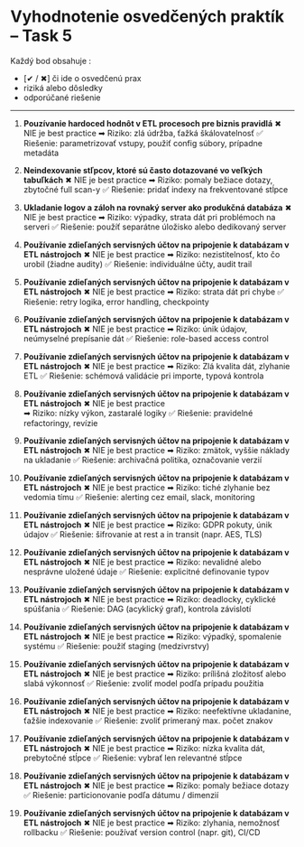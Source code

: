 # Vyhodnotenie osvedčených praktík – Task 5

Každý bod obsahuje :
- [✔ / ✖] či ide o osvedčenú prax
- riziká alebo dôsledky
- odporúčané riešenie

---

1. **Pouzívanie hardoced hodnôt v ETL procesoch pre biznis pravidlá**
✖ NIE je best practice
➡ Riziko: zlá údržba, ťažká škálovatelnosť
✅ Riešenie: parametrizovať vstupy, použiť config súbory, prípadne metadáta

2. **Neindexovanie stľpcov, ktoré sú často dotazované vo veľkých tabuľkách**
✖ NIE je best practice
➡ Riziko: pomaly bežiace dotazy, zbytočné full scan-y
✅ Riešenie: pridať indexy na frekventované stĺpce

3. **Ukladanie logov a záloh na rovnaký server ako produkčná databáza**
✖ NIE je best practice 
➡ Riziko: výpadky, strata dát pri problémoch na serveri
✅ Riešenie: použíť separátne úložisko alebo dedikovaný server

4. **Používanie zdieľaných servisných účtov na pripojenie k databázam v ETL nástrojoch**
✖ NIE je best practice
➡ Riziko: nezistitelnosť, kto čo urobil (žiadne audity)
✅ Riešenie: individuálne účty, audit trail

5. **Používanie zdieľaných servisných účtov na pripojenie k databázam v ETL nástrojoch**
✖ NIE je best practice
➡ Riziko: strata dát pri chybe
✅ Riešenie: retry logika, error handling, checkpointy

6. **Používanie zdieľaných servisných účtov na pripojenie k databázam v ETL nástrojoch**
✖ NIE je best practice
➡ Riziko: únik údajov, neúmyselné prepísanie dát
✅ Riešenie: role-based access control

7. **Používanie zdieľaných servisných účtov na pripojenie k databázam v ETL nástrojoch**
✖ NIE je best practice
➡ Riziko: Zlá kvalita dát, zlyhanie ETL
✅ Riešenie: schémová validácie pri importe, typová kontrola

8. **Používanie zdieľaných servisných účtov na pripojenie k databázam v ETL nástrojoch**
✖ NIE je best practice	
➡ Riziko: nízky výkon, zastaralé logiky
✅ Riešenie: pravidelné refactoringy, revízie

9. **Používanie zdieľaných servisných účtov na pripojenie k databázam v ETL nástrojoch**
✖ NIE je best practice
➡ Riziko: zmätok, vyššie náklady na ukladanie
✅ Riešenie: archivačná politika, označovanie verzií

10. **Používanie zdieľaných servisných účtov na pripojenie k databázam v ETL nástrojoch**
✖ NIE je best practice
➡ Riziko: tiché zlyhanie bez vedomia tímu
✅ Riešenie: alerting cez email, slack, monitoring

11. **Používanie zdieľaných servisných účtov na pripojenie k databázam v ETL nástrojoch**
✖ NIE je best practice
➡ Riziko: GDPR pokuty, únik údajov
✅ Riešenie: šifrovanie at rest a in transit (napr. AES, TLS)

12. **Používanie zdieľaných servisných účtov na pripojenie k databázam v ETL nástrojoch**
✖ NIE je best practice
➡ Riziko: nevalidné alebo nesprávne uložené údaje
✅ Riešenie: explicitné definovanie typov

13. **Používanie zdieľaných servisných účtov na pripojenie k databázam v ETL nástrojoch**
✖ NIE je best practice
➡ Riziko: deadlocky, cyklické spúšťania
✅ Riešenie: DAG (acyklický graf), kontrola závislotí

14. **Používanie zdieľaných servisných účtov na pripojenie k databázam v ETL nástrojoch**
✖ NIE je best practice
➡ Riziko: výpadký, spomalenie systému
✅ Riešenie: použiť staging (medzivrstvy)

15. **Používanie zdieľaných servisných účtov na pripojenie k databázam v ETL nástrojoch**
✖ NIE je best practice
➡ Riziko: prílišná zložitosť alebo slabá výkonnosť
✅ Riešenie: zvoliť model podľa prípadu použitia

16. **Používanie zdieľaných servisných účtov na pripojenie k databázam v ETL nástrojoch**
✖ NIE je best practice
➡ Riziko: neefektívne ukladanine, ťažšie indexovanie
✅ Riešenie: zvoliť primeraný max. počet znakov

17. **Používanie zdieľaných servisných účtov na pripojenie k databázam v ETL nástrojoch**
✖ NIE je best practice
➡ Riziko: nízka kvalita dát, prebytočné stĺpce
✅ Riešenie: vybrať len relevantné stĺpce

18. **Používanie zdieľaných servisných účtov na pripojenie k databázam v ETL nástrojoch**
✖ NIE je best practice
➡ Riziko: pomaly bežiace dotazy
✅ Riešenie: particionovanie podľa dátumu / dimenzií

19. **Používanie zdieľaných servisných účtov na pripojenie k databázam v ETL nástrojoch**
✖ NIE je best practice
➡ Riziko: zlyhania, nemožnosť rollbacku
✅ Riešenie: používať version control (napr. git), CI/CD
